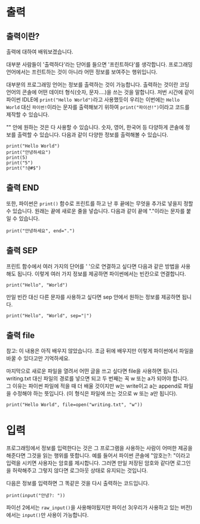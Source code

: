 # 출력
## 출력이란?
출력에 대하여 배워보겠습니다.

대부분 사람들이 '출력하다'라는 단어를 들으면 '프린트하다'를 생각합니다. 프로그래밍 언어에서는 프린트하는 것이 아니라 어떤 정보를 보여주는 행위입니다.

대부분의 프로그래밍 언어는 정보를 출력하는 것이 가능합니다. 출력하는 것이란 코딩 언어의 콘솔에 어떤 데이터 형식(숫자, 문자….)을 쓰는 것을 말합니다. 저번 시간에 같이 파이썬 IDLE에 `print("Hello World")`라고 사용했듯이 우리는 이번에는 `Hello World` 대신 `파이썬!`이라는 문자를 출력해보기 위하여 `print("파이선!")`이라고 코드를 제작할 수 있습니다.

"" 안에 원하는 것은 다 사용할 수 있습니다. 숫자, 영어, 한국어 등 다양하게 콘솔에 정보를 출력할 수 있습니다. 다음과 같이 다양한 정보를 출력해볼 수 있습니다.

```
print("Hello World")
print("안녕하세요")
print(5)
print("5")
print("!@#$")
```

## 출력 END
또한, 파이썬은 `print()` 함수로 프린트를 하고 난 후 끝에는 무엇을 추가로 넣을지 정할 수 있습니다. 원래는 끝에 새로운 줄을 넣습니다. 다음과 같이 끝에 "."이라는 문자를 붙일 수 있습니다.

```
print("안녕하세요", end=".")
```

## 출력 SEP
프린트 함수에서 여러 가지의 단어를 ' '으로 연결하고 싶다면 다음과 같은 방법을 사용해도 됩니다. 이렇게 여러 가지 정보를 제공하면 파이썬에서는 빈칸으로 연결합니다.

```
print("Hello", "World")
```

만일 빈칸 대신 다른 문자를 사용하고 싶다면 sep 안에서 원하는 정보를 제공하면 됩니다.

```
print("Hello", "World", sep="|")
```

## 출력 file
참고: 이 내용은 아직 배우지 않았습니다. 조금 뒤에 배우지만 이렇게 파이썬에서 파일을 바꿀 수 있다고만 기억하세요.

마지막으로 새로운 파일을 열려서 어떤 글을 쓰고 싶다면 file을 사용하면 됩니다. writing.txt 대신 파일의 경로를 넣으면 되고 두 번째는 꼭 w 또는 a가 되어야 합니다. 그 이유는 파이썬 파일에 적을 때 더 배울 것이지만 w는 write이고 a는 append로 파일을 수정해야 하는 뜻입니다. (이 형식은 파일에 쓰는 것으로 w 또는 a만 됩니다).

```
print("Hello World", file=open("writing.txt", "w"))
```

# 입력
프로그래밍에서 정보를 입력한다는 것은 그 프로그램을 사용하는 사람이 어떠한 제공을 해준다면 그것을 읽는 행위를 뜻합니다. 예를 들어서 파이썬 콘솔에 "암호는?: "이라고 입력을 시키면 사용자는 암호를 제시합니다. 그러면 만일 저장된 암호와 같다면 로그인을 허락해주고 그렇지 않다면 로그아웃 상태로 유지되는 것입니다.

다음은 정보를 입력하면 그 똑같은 것을 다시 출력하는 코드입니다.

```
print(input("안녕?: "))
```

파이선 2에서는 `raw_input()`을 사용해야됬지만 파이선 3(우리가 사용하고 있는 버전)에서는 `input()`만 사용이 가능합니다.
